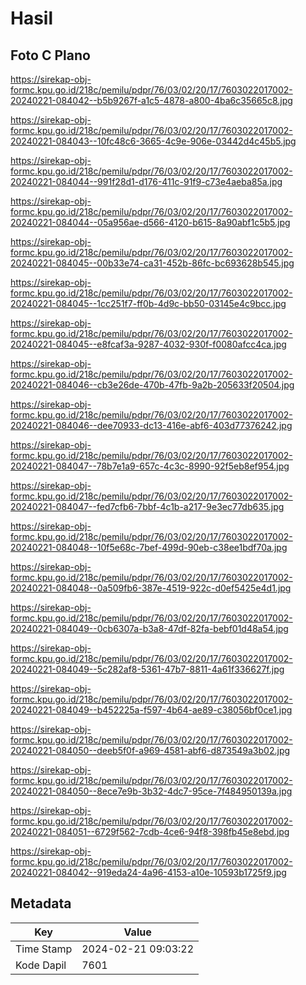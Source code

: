 # Hasil

## Foto C Plano

https://sirekap-obj-formc.kpu.go.id/218c/pemilu/pdpr/76/03/02/20/17/7603022017002-20240221-084042--b5b9267f-a1c5-4878-a800-4ba6c35665c8.jpg

https://sirekap-obj-formc.kpu.go.id/218c/pemilu/pdpr/76/03/02/20/17/7603022017002-20240221-084043--10fc48c6-3665-4c9e-906e-03442d4c45b5.jpg

https://sirekap-obj-formc.kpu.go.id/218c/pemilu/pdpr/76/03/02/20/17/7603022017002-20240221-084044--991f28d1-d176-411c-91f9-c73e4aeba85a.jpg

https://sirekap-obj-formc.kpu.go.id/218c/pemilu/pdpr/76/03/02/20/17/7603022017002-20240221-084044--05a956ae-d566-4120-b615-8a90abf1c5b5.jpg

https://sirekap-obj-formc.kpu.go.id/218c/pemilu/pdpr/76/03/02/20/17/7603022017002-20240221-084045--00b33e74-ca31-452b-86fc-bc693628b545.jpg

https://sirekap-obj-formc.kpu.go.id/218c/pemilu/pdpr/76/03/02/20/17/7603022017002-20240221-084045--1cc251f7-ff0b-4d9c-bb50-03145e4c9bcc.jpg

https://sirekap-obj-formc.kpu.go.id/218c/pemilu/pdpr/76/03/02/20/17/7603022017002-20240221-084045--e8fcaf3a-9287-4032-930f-f0080afcc4ca.jpg

https://sirekap-obj-formc.kpu.go.id/218c/pemilu/pdpr/76/03/02/20/17/7603022017002-20240221-084046--cb3e26de-470b-47fb-9a2b-205633f20504.jpg

https://sirekap-obj-formc.kpu.go.id/218c/pemilu/pdpr/76/03/02/20/17/7603022017002-20240221-084046--dee70933-dc13-416e-abf6-403d77376242.jpg

https://sirekap-obj-formc.kpu.go.id/218c/pemilu/pdpr/76/03/02/20/17/7603022017002-20240221-084047--78b7e1a9-657c-4c3c-8990-92f5eb8ef954.jpg

https://sirekap-obj-formc.kpu.go.id/218c/pemilu/pdpr/76/03/02/20/17/7603022017002-20240221-084047--fed7cfb6-7bbf-4c1b-a217-9e3ec77db635.jpg

https://sirekap-obj-formc.kpu.go.id/218c/pemilu/pdpr/76/03/02/20/17/7603022017002-20240221-084048--10f5e68c-7bef-499d-90eb-c38ee1bdf70a.jpg

https://sirekap-obj-formc.kpu.go.id/218c/pemilu/pdpr/76/03/02/20/17/7603022017002-20240221-084048--0a509fb6-387e-4519-922c-d0ef5425e4d1.jpg

https://sirekap-obj-formc.kpu.go.id/218c/pemilu/pdpr/76/03/02/20/17/7603022017002-20240221-084049--0cb6307a-b3a8-47df-82fa-bebf01d48a54.jpg

https://sirekap-obj-formc.kpu.go.id/218c/pemilu/pdpr/76/03/02/20/17/7603022017002-20240221-084049--5c282af8-5361-47b7-8811-4a61f336627f.jpg

https://sirekap-obj-formc.kpu.go.id/218c/pemilu/pdpr/76/03/02/20/17/7603022017002-20240221-084049--b452225a-f597-4b64-ae89-c38056bf0ce1.jpg

https://sirekap-obj-formc.kpu.go.id/218c/pemilu/pdpr/76/03/02/20/17/7603022017002-20240221-084050--deeb5f0f-a969-4581-abf6-d873549a3b02.jpg

https://sirekap-obj-formc.kpu.go.id/218c/pemilu/pdpr/76/03/02/20/17/7603022017002-20240221-084050--8ece7e9b-3b32-4dc7-95ce-7f484950139a.jpg

https://sirekap-obj-formc.kpu.go.id/218c/pemilu/pdpr/76/03/02/20/17/7603022017002-20240221-084051--6729f562-7cdb-4ce6-94f8-398fb45e8ebd.jpg

https://sirekap-obj-formc.kpu.go.id/218c/pemilu/pdpr/76/03/02/20/17/7603022017002-20240221-084042--919eda24-4a96-4153-a10e-10593b1725f9.jpg


## Metadata

| Key        | Value               |
| ---------- | ------------------- |
| Time Stamp | 2024-02-21 09:03:22 |
| Kode Dapil | 7601                |



